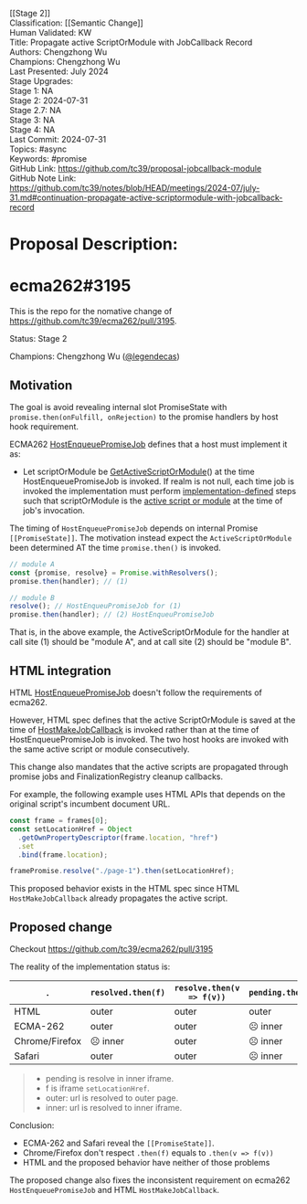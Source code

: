 [[Stage 2]]<br>Classification: [[Semantic Change]]<br>Human Validated: KW<br>Title: Propagate active ScriptOrModule with JobCallback Record<br>Authors: Chengzhong Wu<br>Champions: Chengzhong Wu<br>Last Presented: July 2024<br>Stage Upgrades:<br>Stage 1: NA  
Stage 2: 2024-07-31  
Stage 2.7: NA  
Stage 3: NA  
Stage 4: NA<br>Last Commit: 2024-07-31<br>Topics: #async<br>Keywords: #promise <br>GitHub Link: https://github.com/tc39/proposal-jobcallback-module <br>GitHub Note Link: https://github.com/tc39/notes/blob/HEAD/meetings/2024-07/july-31.md#continuation-propagate-active-scriptormodule-with-jobcallback-record
# Proposal Description:
# ecma262#3195

This is the repo for the nomative change of https://github.com/tc39/ecma262/pull/3195.

Status: Stage 2

Champions: Chengzhong Wu ([@legendecas](https://github.com/legendecas))

## Motivation

The goal is avoid revealing internal slot PromiseState with
`promise.then(onFulfill, onRejection)` to the promise handlers by
host hook requirement.

ECMA262 [HostEnqueuePromiseJob](https://tc39.es/ecma262/#sec-hostenqueuepromisejob)
defines that a host must implement it as:

- Let scriptOrModule be [GetActiveScriptOrModule](https://tc39.es/ecma262/#sec-getactivescriptormodule)()
  at the time HostEnqueuePromiseJob is invoked. If realm is not null, each time job is invoked the
  implementation must perform [implementation-defined](https://tc39.es/ecma262/#implementation-defined)
  steps such that scriptOrModule is the [active script or module](https://tc39.es/ecma262/#job-activescriptormodule)
  at the time of job's invocation.

The timing of `HostEnqueuePromiseJob` depends on internal Promise
`[[PromiseState]]`. The motivation instead expect the `ActiveScriptOrModule`
been determined AT the time `promise.then()` is invoked.

```js
// module A
const {promise, resolve} = Promise.withResolvers();
promise.then(handler); // (1)

// module B
resolve(); // HostEnqueuPromiseJob for (1)
promise.then(handler); // (2) HostEnqueuPromiseJob
```

That is, in the above example, the ActiveScriptOrModule for the handler at call site (1)
should be "module A", and at call site (2) should be "module B".

## HTML integration

HTML [HostEnqueuePromiseJob](https://html.spec.whatwg.org/multipage/webappapis.html#hostenqueuepromisejob)
doesn't follow the requirements of ecma262.

However, HTML spec defines that the active ScriptOrModule is saved at the time of
[HostMakeJobCallback](https://html.spec.whatwg.org/multipage/webappapis.html#hostmakejobcallback)
is invoked rather than at the time of HostEnqueuePromiseJob is invoked. The two
host hooks are invoked with the same active script or module consecutively.

This change also mandates that the active scripts are propagated through
promise jobs and FinalizationRegistry cleanup callbacks.

For example, the following example uses HTML APIs that depends on the original
script's incumbent document URL.

```js
const frame = frames[0];
const setLocationHref = Object
  .getOwnPropertyDescriptor(frame.location, "href")
  .set
  .bind(frame.location);

framePromise.resolve("./page-1").then(setLocationHref);
```

This proposed behavior exists in the HTML spec since HTML
`HostMakeJobCallback` already propagates the active script.

## Proposed change

Checkout https://github.com/tc39/ecma262/pull/3195

The reality of the implementation status is:

 . | `resolved.then(f)` | `resolve.then(v => f(v))` | `pending.then(f)` | `pending.then(v => f(v))`
--- | --- | --- | --- | ---
HTML | outer | outer | outer | outer
ECMA-262 | outer | outer | ☹️ inner | ☹️ inner
Chrome/Firefox | ☹️ inner | outer | ☹️ inner | outer
Safari | outer | outer | ☹️ inner | ☹️ inner

> - pending is resolve in inner iframe.
> - f is iframe `setLocationHref`.
> - outer: url is resolved to outer page.
> - inner: url is resolved to inner iframe.

Conclusion:
- ECMA-262 and Safari reveal the `[[PromiseState]]`.
- Chrome/Firefox don't respect `.then(f)` equals to `.then(v => f(v))`
- HTML and the proposed behavior have neither of those problems

The proposed change also fixes the inconsistent requirement on ecma262
`HostEnqueuePromiseJob` and HTML `HostMakeJobCallback`.
<br>